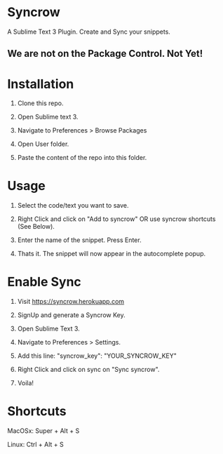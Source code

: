 # Syncrow

A Sublime Text 3 Plugin. Create and Sync your snippets.

## We are not on the Package Control. Not Yet!

# Installation

1. Clone this repo.

2. Open Sublime text 3. 

3. Navigate to Preferences > Browse Packages

4. Open User folder.

5. Paste the content of the repo into this folder.

# Usage

1. Select the code/text you want to save.

2. Right Click and click on "Add to syncrow" OR use syncrow shortcuts (See Below).

3. Enter the name of the snippet. Press Enter.

4. Thats it. The snippet will now appear in the autocomplete popup.

# Enable Sync

1. Visit https://syncrow.herokuapp.com

2. SignUp and generate a Syncrow Key.

3. Open Sublime Text 3.

4. Navigate to Preferences > Settings.

5. Add this line: "syncrow_key": "YOUR_SYNCROW_KEY"

6. Right Click and click on sync on "Sync syncrow".

7. Voila!

# Shortcuts

  MacOSx: Super + Alt + S

  Linux: Ctrl + Alt + S
